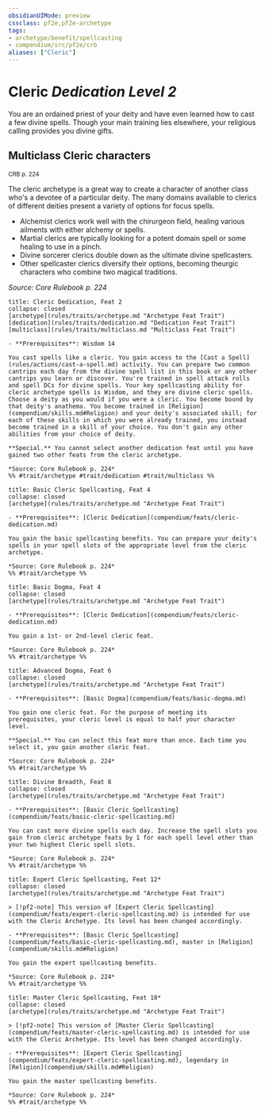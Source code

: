 ```yaml
---
obsidianUIMode: preview
cssclass: pf2e,pf2e-archetype
tags:
- archetype/benefit/spellcasting
- compendium/src/pf2e/crb
aliases: ["Cleric"]
---
```

# Cleric *Dedication Level 2*  

You are an ordained priest of your deity and have even learned how to cast a few divine spells. Though your main training lies elsewhere, your religious calling provides you divine gifts.

## Multiclass Cleric characters
<sup>CRB p. 224</sup>

The cleric archetype is a great way to create a character of another class who's a devotee of a particular deity. The many domains available to clerics of different deities present a variety of options for focus spells.

- Alchemist clerics work well with the chirurgeon field, healing various ailments with either alchemy or spells.
- Martial clerics are typically looking for a potent domain spell or some healing to use in a pinch.
- Divine sorcerer clerics double down as the ultimate divine spellcasters.
- Other spellcaster clerics diversify their options, becoming theurgic characters who combine two magical traditions.

*Source: Core Rulebook p. 224*

```ad-embed-feat
title: Cleric Dedication, Feat 2
collapse: closed
[archetype](rules/traits/archetype.md "Archetype Feat Trait")  [dedication](rules/traits/dedication.md "Dedication Feat Trait")  [multiclass](rules/traits/multiclass.md "Multiclass Feat Trait")  

- **Prerequisites**: Wisdom 14

You cast spells like a cleric. You gain access to the [Cast a Spell](rules/actions/cast-a-spell.md) activity. You can prepare two common cantrips each day from the divine spell list in this book or any other cantrips you learn or discover. You're trained in spell attack rolls and spell DCs for divine spells. Your key spellcasting ability for cleric archetype spells is Wisdom, and they are divine cleric spells. Choose a deity as you would if you were a cleric. You become bound by that deity's anathema. You become trained in [Religion](compendium/skills.md#Religion) and your deity's associated skill; for each of these skills in which you were already trained, you instead become trained in a skill of your choice. You don't gain any other abilities from your choice of deity.

**Special.** You cannot select another dedication feat until you have gained two other feats from the cleric archetype.

*Source: Core Rulebook p. 224*  
%% #trait/archetype #trait/dedication #trait/multiclass %%
```  

```ad-embed-feat
title: Basic Cleric Spellcasting, Feat 4
collapse: closed
[archetype](rules/traits/archetype.md "Archetype Feat Trait")  

- **Prerequisites**: [Cleric Dedication](compendium/feats/cleric-dedication.md)

You gain the basic spellcasting benefits. You can prepare your deity's spells in your spell slots of the appropriate level from the cleric archetype.

*Source: Core Rulebook p. 224*  
%% #trait/archetype %%
```  

```ad-embed-feat
title: Basic Dogma, Feat 4
collapse: closed
[archetype](rules/traits/archetype.md "Archetype Feat Trait")  

- **Prerequisites**: [Cleric Dedication](compendium/feats/cleric-dedication.md)

You gain a 1st- or 2nd-level cleric feat.

*Source: Core Rulebook p. 224*  
%% #trait/archetype %%
```  

```ad-embed-feat
title: Advanced Dogma, Feat 6
collapse: closed
[archetype](rules/traits/archetype.md "Archetype Feat Trait")  

- **Prerequisites**: [Basic Dogma](compendium/feats/basic-dogma.md)

You gain one cleric feat. For the purpose of meeting its prerequisites, your cleric level is equal to half your character level.

**Special.** You can select this feat more than once. Each time you select it, you gain another cleric feat.

*Source: Core Rulebook p. 224*  
%% #trait/archetype %%
```  

```ad-embed-feat
title: Divine Breadth, Feat 8
collapse: closed
[archetype](rules/traits/archetype.md "Archetype Feat Trait")  

- **Prerequisites**: [Basic Cleric Spellcasting](compendium/feats/basic-cleric-spellcasting.md)

You can cast more divine spells each day. Increase the spell slots you gain from cleric archetype feats by 1 for each spell level other than your two highest Cleric spell slots.

*Source: Core Rulebook p. 224*  
%% #trait/archetype %%
```  

```ad-embed-feat
title: Expert Cleric Spellcasting, Feat 12*
collapse: closed
[archetype](rules/traits/archetype.md "Archetype Feat Trait")  

> [!pf2-note] This version of [Expert Cleric Spellcasting](compendium/feats/expert-cleric-spellcasting.md) is intended for use with the Cleric Archetype. Its level has been changed accordingly.

- **Prerequisites**: [Basic Cleric Spellcasting](compendium/feats/basic-cleric-spellcasting.md), master in [Religion](compendium/skills.md#Religion)

You gain the expert spellcasting benefits.

*Source: Core Rulebook p. 224*  
%% #trait/archetype %%
```  

```ad-embed-feat
title: Master Cleric Spellcasting, Feat 18*
collapse: closed
[archetype](rules/traits/archetype.md "Archetype Feat Trait")  

> [!pf2-note] This version of [Master Cleric Spellcasting](compendium/feats/master-cleric-spellcasting.md) is intended for use with the Cleric Archetype. Its level has been changed accordingly.

- **Prerequisites**: [Expert Cleric Spellcasting](compendium/feats/expert-cleric-spellcasting.md), legendary in [Religion](compendium/skills.md#Religion)

You gain the master spellcasting benefits.

*Source: Core Rulebook p. 224*  
%% #trait/archetype %%
```
